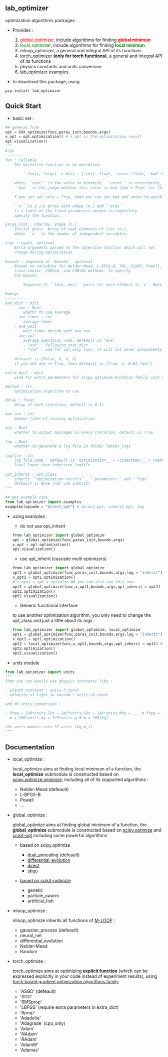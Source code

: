 lab_optimizer
---------
optimization algorithms packages

- Provides : 
  1. <span style="color:red">global_optimizer</span>, include algorithms for finding <span style="color:red">__global minimun__</span> 
  2. <span style="color:green">local_optimizer</span>, include algorithms for finding <span style="color:green">__local minimun__</span>
  3. mloop_optimizer, a general and integral API of its functions
  4. torch_optimizer __(only for torch functions)__, a general and integral API of its functions
  5. physics constants and units conversion 
  6. lab_optimizer examples

- to download this package, using
```shell
pip install lab_optimizer
```

Quick Start
---------
- basic set : 
```python
## general form
opt = XXX_optimize(func,paras_init,bounds,args)
x_opt = opt.optimization() # x_opt is the optimization result
opt.visualization()
"""
Args
--------
fun : callable
    The objective function to be minimized.

        ``fun(x, *args) -> dict : {'cost':float, 'uncer':float, 'bad':bool}``
        
    where ``cost`` is the value to minimize, ``uncer`` is uncertainty,
    ``bad`` is the judge whether this value is bad (bad = True) for this cost
    
    f you set val_only = True, then you can set bad and uncer to anything because they will not be used and default is True

    ``x`` is a 1-D array with shape (n,) and ``args``
    is a tuple of the fixed parameters needed to completely
    specify the function.

paras_init : ndarray, shape (n,)
    Initial guess. Array of real elements of size (n,),
    where ``n`` is the number of independent variables.

args : tuple, optional
    Extra arguments passed to the objective function which will not
    change during optimization
    
bounds : sequence or `Bounds`, optional
    Bounds on variables for Nelder-Mead, L-BFGS-B, TNC, SLSQP, Powell,
    trust-constr, COBYLA, and COBYQA methods. To specify
    the bounds:

        Sequence of ``(min, max)`` pairs for each element in `x`. None is used to specify no bound.

kwArgs
---------
ave_dict : dict
    - ave : Bool
        whethr to use average
    - ave_times : int
        average times
    - ave_wait
        wait times during each ave_run
    - ave_opt
        average operation code, defeault is "ave"
        - "ave" : following cost_dict
        - "std" : use for val_only func, it will cal uncer automatedly
        
    defeault is {False, X, X, X}
    if you set ave == True, then defeault is {True, 3, 0.01,"ave"}

extra_dict : dict
    used for extra parameters for scipy.optimize.minimize family such as jac, hessel ... 

method : str 
    optimization algorithm to use

delay : float 
    delay of each iteration, default is 0.1s

max_run : int 
    maxmun times of running optimization

msg : Bool
    whether to output massages in every iterarion, default is True
    
log : Bool
    whether to generate a log file in folder labopt_logs
    
logfile : str
    log file name , defeault is "optimization__ + <timestamp>__ + <method>__.txt"
    level lower than inherited logfile
    
opt_inherit : opt_class 
    inherit ``optimization results``, ``parameters`` and ``logs``
    defeault is None (not use inherit)
"""

## get example code
from lab_optimizer import examples
examples(opcode = "direct_opt") # direct_opt, inherit_opt, log
```

- using examples : 

    - do not use opt_inherit
    ```python
    from lab_optimizer import global_optimize
    opt = global_optimize(func,paras_init,bounds,args)
    x_opt = opt.optimization()
    opt.visualization()
    ```

    - use opt_inherit (cascade multi optimizers)
    ```python
    from lab_optimizer import global_optimize
    opt1 = global_optimize(func,paras_init,bounds,args,log = "inherit")
    x_opt1 = opt1.optimization()
    # x_opt1 = opt.x_optimize ## you can also use this one
    opt2 = global_optimize(func,x_opt1,bounds,args,opt_inherit = opt1) # paras_init will be automatically set to x_opt1 
    opt2.optimization()
    opt2.visualization()
    ```

    - Generic functional interface
    
    to use another optimization algorithm, you only need to change the opt_class and just a little about its args
    ```python
    from lab_optimizer import global_optimize, local_optimize
    opt1 = global_optimize(func,paras_init,bounds,args,log = "inherit")
    x_opt1 = opt1.optimization()
    opt2 = local_optimize(func,x_opt1,bounds,args,opt_inherit = opt1) # just change opt_class from global_opt to local_opt
    opt2.optimization()
    opt2.visualization()
    ```

- units module 
```python
from lab_optimizer import units
"""
then you can easily use physics constants like :

- planck constant : units.h_const
- velocity of light in vacuum : units.c0_const

and do units conversion :  

- freq = 100*units.THz = 1e5*units.GHz = 1e8*units.MHz = ... # freq = 1e14 Hz
- m = 100*units.kg = 1e5*units.g # m = 100[kg]

the units module uses SI units (kg,m,s)
"""
```

Documentation
---------
- local_optimize : 
  
  local_optimize aims at finding local minimum of a function, the __local_optimize__ submodule is constructed based on [scipy.optimize.minimize](https://docs.scipy.org/doc/scipy/reference/generated/scipy.optimize.minimize.html), including all of its supported algorithms : 

  - Nelder-Mead (defeault)
  - L-BFGS-B
  - Powell
  - ...

- global_optimize :
  
  global_optimize aims at finding global minimum of a function, the __global_optimize__ submodule is constructed based on [scipy.optimize](https://docs.scipy.org/doc/scipy/reference/optimize.html) and [scikit-opt](https://scikit-opt.github.io/scikit-opt/#/en/README) including some powerful algorithms 
  
  - based on scipy.optimize 

    - [dual_annealing](https://docs.scipy.org/doc/scipy/reference/generated/scipy.optimize.dual_annealing.html#scipy.optimize.dual_annealing) (defeault)
    - [differential_evolution](https://docs.scipy.org/doc/scipy/reference/generated/scipy.optimize.differential_evolution.html#scipy.optimize.differential_evolution)
    - [direct](https://docs.scipy.org/doc/scipy/reference/generated/scipy.optimize.direct.html#scipy.optimize.direct)
    - [shgo](https://docs.scipy.org/doc/scipy/reference/generated/scipy.optimize.shgo.html#scipy.optimize.shgo)

  - [based on scikit-optimize](https://scikit-opt.github.io/scikit-opt/#/en/README)
    
    - genetic
    - particle_swarm
    - artificial_fish

- mloop_optimize :

  mloop_optimize inherits all functions of [M-LOOP](https://m-loop.readthedocs.io/en/stable/index.html) : 

  - gaussian_process (defeault)
  - neural_net
  - differential_evolution
  - Nelder-Mead
  - Random

- torch_optimize : 

  torch_optimize aims at optimizing __explicit function__ (which can be expressed explicitly in your code instead of experiment results), using [torch based gradient optimization algorithms family](https://pytorch.org/docs/stable/optim.html) 

  - 'ASGD' (defeault)
  - 'SGD'
  - 'RMSprop'
  - 'LBFGS' (require extra parameters in extra_dict)
  - 'Rprop'
  - 'Adadelta'
  - 'Adagrade' (cpu_only)
  - 'Adam'
  - 'NAdam'
  - 'RAdam'
  - 'AdamW'
  - 'Adamax'

  